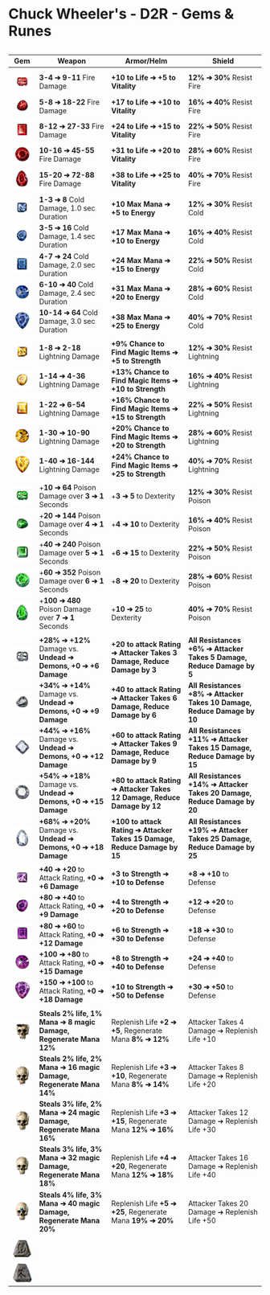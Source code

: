 # Chuck Wheeler's - D2R - Gems & Runes

## 

| Gem                      | Weapon                                                       | Armor/Helm                                                   | Shield                                                       |
| ------------------------ | ------------------------------------------------------------ | ------------------------------------------------------------ | ------------------------------------------------------------ |
|                          |                                                              |                                                              |                                                              |
| ![](imgs/ruby_0.png)     | **3-4 ➔ 9-11** Fire Damage                                   | **+10 to Life ➔ +5 to Vitality**                             | **12% ➔ 30%** Resist Fire                                    |
| ![](imgs/ruby_1.png)     | **5-8 ➔ 18-22** Fire Damage                                  | **+17 to Life ➔ +10 to Vitality**                            | **16% ➔ 40%** Resist Fire                                    |
| ![](imgs/ruby_2.png)     | **8-12 ➔ 27-33** Fire Damage                                 | **+24 to Life ➔ +15 to Vitality**                            | **22% ➔ 50%** Resist Fire                                    |
| ![](imgs/ruby_3.png)     | **10-16 ➔ 45-55** Fire Damage                                | **+31 to Life ➔ +20 to Vitality**                            | **28% ➔ 60%** Resist Fire                                    |
| ![](imgs/ruby_4.png)     | **15-20 ➔ 72-88** Fire Damage                                | **+38 to Life ➔ +25 to Vitality**                            | **40% ➔ 70%** Resist Fire                                    |
|                          |                                                              |                                                              |                                                              |
| ![](imgs/sapphire_0.png) | **1-3 ➔ 8** Cold Damage, 1.0 sec Duration                    | **+10 Max Mana ➔ +5 to Energy**                              | **12% ➔ 30%** Resist Cold                                    |
| ![](imgs/sapphire_1.png) | **3-5 ➔ 16** Cold Damage, 1.4 sec Duration                   | **+17 Max Mana ➔ +10 to Energy**                             | **16% ➔ 40%** Resist Cold                                    |
| ![](imgs/sapphire_2.png) | **4-7 ➔ 24** Cold Damage, 2.0 sec Duration                   | **+24 Max Mana ➔ +15 to Energy**                             | **22% ➔ 50%** Resist Cold                                    |
| ![](imgs/sapphire_3.png) | **6-10 ➔ 40** Cold Damage, 2.4 sec Duration                  | **+31 Max Mana ➔ +20 to Energy**                             | **28% ➔ 60%** Resist Cold                                    |
| ![](imgs/sapphire_4.png) | **10-14 ➔ 64** Cold Damage, 3.0 sec Duration                 | **+38 Max Mana ➔ +25 to Energy**                             | **40% ➔ 70%** Resist Cold                                    |
|                          |                                                              |                                                              |                                                              |
| ![](imgs/topaz_0.png)    | **1-8 ➔ 2-18** Lightning Damage                              | **+9% Chance to Find Magic Items ➔ +5 to Strength**          | **12% ➔ 30%** Resist Lightning                               |
| ![](imgs/topaz_1.png)    | **1-14 ➔ 4-36** Lightning Damage                             | **+13% Chance to Find Magic Items ➔ +10 to Strength**        | **16% ➔ 40%** Resist Lightning                               |
| ![](imgs/topaz_2.png)    | **1-22 ➔ 6-54** Lightning Damage                             | **+16% Chance to Find Magic Items ➔ +15 to Strength**        | **22% ➔ 50%** Resist Lightning                               |
| ![](imgs/topaz_3.png)    | **1-30 ➔ 10-90** Lightning Damage                            | **+20% Chance to Find Magic Items ➔ +20 to Strength**        | **28% ➔ 60%** Resist Lightning                               |
| ![](imgs/topaz_4.png)    | **1-40 ➔ 16-144** Lightning Damage                           | **+24% Chance to Find Magic Items ➔ +25 to Strength**        | **40% ➔ 70%** Resist Lightning                               |
|                          |                                                              |                                                              |                                                              |
| ![](imgs/emerald_0.png)  | +**10 ➔ 64** Poison Damage over **3 ➔ 1** Seconds            | +**3 ➔ 5** to Dexterity                                      | **12% ➔ 30%** Resist Poison                                  |
| ![](imgs/emerald_1.png)  | +**20 ➔ 144** Poison Damage over **4 ➔ 1** Seconds           | +**4 ➔ 10** to Dexterity                                     | **16% ➔ 40%** Resist Poison                                  |
| ![](imgs/emerald_2.png)  | +**40 ➔ 240** Poison Damage over **5 ➔ 1** Seconds           | +**6 ➔ 15** to Dexterity                                     | **22% ➔ 50%** Resist Poison                                  |
| ![](imgs/emerald_3.png)  | +**60 ➔ 352** Poison Damage over **6 ➔ 1** Seconds           | +**8 ➔ 20** to Dexterity                                     | **28% ➔ 60%** Resist Poison                                  |
| ![](imgs/emerald_4.png)  | +**100 ➔ 480** Poison Damage over **7 ➔ 1** Seconds          | +**10 ➔ 25** to Dexterity                                    | **40% ➔ 70%** Resist Poison                                  |
|                          |                                                              |                                                              |                                                              |
| ![](imgs/diamond_0.png)  | **+28% ➔ +12%** Damage vs. **Undead ➔ Demons, +0  ➔ +6 Damage** | **+20 to attack Rating ➔ Attacker Takes 3 Damage, Reduce Damage by 3** | **All Resistances +6% ➔ Attacker Takes 5 Damage, Reduce Damage by 5** |
| ![](imgs/diamond_1.png)  | **+34% ➔ +14%** Damage vs. **Undead ➔ Demons, +0  ➔ +9 Damage** | **+40 to attack Rating ➔ Attacker Takes 6 Damage, Reduce Damage by 6** | **All Resistances +8% ➔ Attacker Takes 10 Damage, Reduce Damage by 10** |
| ![](imgs/diamond_2.png)  | **+44% ➔ +16%** Damage vs. **Undead ➔ Demons, +0  ➔ +12 Damage** | **+60 to attack Rating ➔ Attacker Takes 9 Damage, Reduce Damage by 9** | **All Resistances +11% ➔ Attacker Takes 15 Damage, Reduce Damage by 15** |
| ![](imgs/diamond_3.png)  | **+54% ➔ +18%** Damage vs. **Undead ➔ Demons, +0  ➔ +15 Damage** | **+80 to attack Rating ➔ Attacker Takes 12 Damage, Reduce Damage by 12** | **All Resistances +14% ➔ Attacker Takes 20 Damage, Reduce Damage by 20** |
| ![](imgs/diamond_4.png)  | **+68% ➔ +20%** Damage vs. **Undead ➔ Demons, +0  ➔ +18 Damage** | **+100 to attack Rating ➔ Attacker Takes 15 Damage, Reduce Damage by 15** | **All Resistances +19% ➔ Attacker Takes 25 Damage, Reduce Damage by 25** |
|                          |                                                              |                                                              |                                                              |
| ![](imgs/amethyst_0.png) | **+40 ➔ +20** to Attack Rating, **+0  ➔ +6 Damage**          | **+3 to Strength ➔ +10 to Defense**                          | **+8 ➔ +10** to Defense                                      |
| ![](imgs/amethyst_1.png) | **+80 ➔ +40** to Attack Rating, **+0  ➔ +9 Damage**          | **+4 to Strength ➔ +20 to Defense**                          | **+12 ➔ +20** to Defense                                     |
| ![](imgs/amethyst_2.png) | **+80 ➔ +60** to Attack Rating, **+0  ➔ +12 Damage**         | **+6 to Strength ➔ +30 to Defense**                          | **+18 ➔ +30** to Defense                                     |
| ![](imgs/amethyst_3.png) | **+100 ➔ +80** to Attack Rating, **+0  ➔ +15 Damage**        | **+8 to Strength ➔ +40 to Defense**                          | **+24 ➔ +40** to Defense                                     |
| ![](imgs/amethyst_4.png) | **+150 ➔ +100** to Attack Rating, **+0  ➔ +18 Damage**       | **+10 to Strength ➔ +50 to Defense**                         | **+30 ➔ +50** to Defense                                     |
|                          |                                                              |                                                              |                                                              |
| ![](imgs/skull_0.png)    | **Steals 2% life, 1% Mana ➔ 8 magic Damage, Regenerate Mana 12%** | Replenish Life **+2 ➔ +5**, Regenerate Mana **8%  ➔ 12%**    | Attacker Takes 4 Damage ➔ Replenish Life +10                 |
| ![](imgs/skull_1.png)    | **Steals 2% life, 2% Mana ➔ 16 magic Damage, Regenerate Mana 14%** | Replenish Life **+3 ➔ +10**, Regenerate Mana **8%  ➔ 14%**   | Attacker Takes 8 Damage ➔ Replenish Life +20                 |
| ![](imgs/skull_2.png)    | **Steals 3% life, 2% Mana ➔ 24 magic Damage, Regenerate Mana 16%** | Replenish Life **+3 ➔ +15**, Regenerate Mana **12%  ➔ 16%**  | Attacker Takes 12 Damage ➔ Replenish Life +30                |
| ![](imgs/skull_3.png)    | **Steals 3% life, 3% Mana ➔ 32 magic Damage, Regenerate Mana 18%** | Replenish Life **+4 ➔ +20**, Regenerate Mana **12%  ➔ 18%**  | Attacker Takes 16 Damage ➔ Replenish Life +40                |
| ![](imgs/skull_4.png)    | **Steals 4% life, 3% Mana ➔ 40 magic Damage, Regenerate Mana 20%** | Replenish Life **+5 ➔ +25**, Regenerate Mana **19%  ➔ 20%**  | Attacker Takes 20 Damage ➔ Replenish Life +50                |
|                          |                                                              |                                                              |                                                              |
| ![](imgs\El.png)         |                                                              |                                                              |                                                              |
| ![](imgs\Eld.png)        |                                                              |                                                              |                                                              |

















